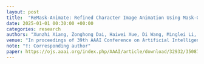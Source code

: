 ```yaml
---
layout: post
title:  "ReMask-Animate: Refined Character Image Animation Using Mask-Guided Adapters"
date: 2025-01-01 00:30:00 +00:00
categories: research
authors: "Xunzhi Xiang, Zonghong Dai, Haiwei Xue, Di Wang, Minglei Li, Ye Yue, Fei Ma†, Weijiang Yu†, <strong>Heng Chang†</strong>, Fei Richard Yu"
venue: "In proceedings of 39th AAAI Conference on Artificial Intelligence (<strong>AAAI</strong>)"
note: "†: Corresponding author"
paper: https://ojs.aaai.org/index.php/AAAI/article/download/32932/35087
---
```


